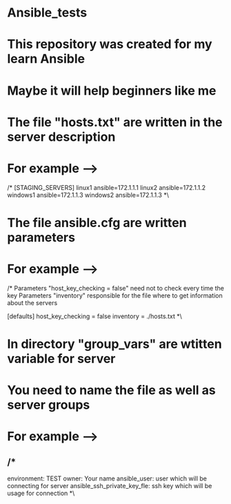 # Ansible_tests
# This repository was created for my learn Ansible
# Maybe it will help beginners like me

# The file "hosts.txt" are written in the server description
# For example -->

/*
[STAGING_SERVERS]
linux1   ansible=172.1.1.1
linux2   ansible=172.1.1.2
windows1 ansible=172.1.1.3
windows2 ansible=172.1.1.3
                          *\
                          
# The file ansible.cfg are written parameters
# For example -->

/*
Parameters "host_key_checking = false" need not to check every time the key
Parameters "inventory" responsible for the file where to get information about the servers

[defaults]
host_key_checking = false
inventory         = ./hosts.txt
                               *\
                               
# In directory "group_vars" are wtitten variable for server
# You need to name the file as well as server groups
# For example -->

/*
---
 environment: TEST
 owner: Your name
 ansible_user: user which will be connecting for server 
 ansible_ssh_private_key_fle: ssh key which will be usage for connection
                                                                        *\
